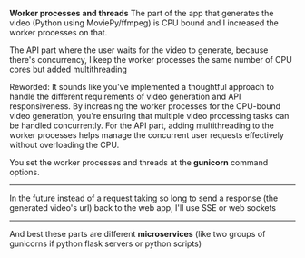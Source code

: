 
**Worker processes and threads**
The part of the app that generates the video (Python using MoviePy/ffmpeg) is CPU bound and I increased the worker processes on that. 

The API part where the user waits for the video to generate, because there's concurrency, I keep the worker processes the same number of CPU cores but added multithreading


Reworded:
It sounds like you've implemented a thoughtful approach to handle the different requirements of video generation and API responsiveness. By increasing the worker processes for the CPU-bound video generation, you're ensuring that multiple video processing tasks can be handled concurrently. For the API part, adding multithreading to the worker processes helps manage the concurrent user requests effectively without overloading the CPU.


You set the worker processes and threads at the **gunicorn** command options.

---

In the future instead of a request taking so long to send a response (the generated video's url) back to the web app, I'll use SSE or web sockets

---

And best these parts are different **microservices** (like two groups of gunicorns if python flask servers or python scripts)